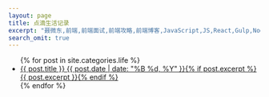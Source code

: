 ```yaml
---
layout: page
title: 点滴生活记录
excerpt: "聂微东,前端,前端面试,前端攻略,前端博客,JavaScript,JS,React,Gulp,Nodejs,darren"
search_omit: true
---
```


<ul class="post-list">
{% for post in site.categories.life %}
  <li><article><a href="{{ site.url }}{{ post.url }}">{{ post.title }} <span class="entry-date"><time datetime="{{ post.date | date_to_xmlschema }}">{{ post.date | date: "%B %d, %Y" }}</time></span>{% if post.excerpt %} <span class="excerpt">{{ post.excerpt }}</span>{% endif %}</a></article></li>
{% endfor %}
</ul>
